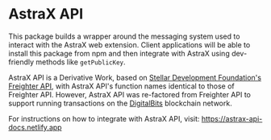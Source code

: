 # AstraX API

This package builds a wrapper around the messaging system used to interact with
the AstraX web extension. Client applications will be able to install this package
from npm and then integrate with AstraX using dev-friendly methods like `getPublicKey`.

AstraX API is a Derivative Work, based on [Stellar Development Foundation's](https://www.stellar.org/foundation)
[Freighter API](https://github.com/stellar/freighter), with AstraX API's function names
identical to those of Freighter API. However, AstraX API was re-factored from Freighter API
to support running transactions on the [DigitalBits](https://digitalbits.io) blockchain network.

For instructions on how to integrate with AstraX API, visit: https://astrax-api-docs.netlify.app
